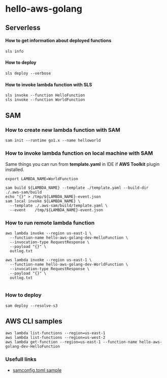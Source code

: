# hello-aws-golang

## Serverless

#### How to get information about deployed functions

```shell
sls info
```

#### How to deploy

```shell
sls deploy --verbose
```

#### How to invoke lambda function with SLS

```shell
sls invoke --function HelloFunction
sls invoke --function WorldFunction
```

## SAM

### How to create new lambda function with SAM

```shell
sam init --runtime go1.x --name helloworld
```

### How to invoke lambda function on local machine with SAM

Same things you can run from **template.yaml** in IDE if **AWS Toolkit** plugin installed.

```shell
export LAMBDA_NAME=WorldFunction

sam build ${LAMBDA_NAME} --template ./template.yaml --build-dir ./.aws-sam/build
echo "{}" > /tmp/${LAMBDA_NAME}-event.json
sam local invoke ${LAMBDA_NAME} \
  --template ./.aws-sam/build/template.yaml \
  --event    /tmp/${LAMBDA_NAME}-event.json
```

### How to run remote lambda function

```shell
aws lambda invoke --region us-east-1 \
  --function-name hello-aws-golang-dev-HelloFunction \
  --invocation-type RequestResponse \
  --payload "{}" \
  outlog.txt

aws lambda invoke --region us-east-1 \
  --function-name hello-aws-golang-dev-WorldFunction \
  --invocation-type RequestResponse \
  --payload "{}" \
  outlog.txt
  
```

### How to deploy

```shell
sam deploy --resolve-s3
```

## AWS CLI samples

```shell
aws lambda list-functions --region=us-east-1
aws lambda list-functions --region=us-west-2
aws lambda get-function --region=us-east-1 --function-name hello-aws-golang-dev-HelloFunction

```

### Usefull links

* [samconfig.toml sample](https://docs.aws.amazon.com/serverless-application-model/latest/developerguide/serverless-sam-cli-config.html)
